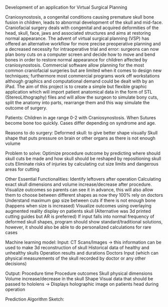 Development of an application for Virtual Surgical Planning

Craniosynostosis, a congenital conditions causing premature skull bone fusion in children, leads to abnormal development of the skull and mid-face. Craniofacial surgery deals with congenital and acquired deformities of the head, skull, face, jaws and associated structures and aims at restoring normal appearance.
The advent of virtual surgical planning (VSP) has offered an alternative workflow for more precise preoperative planning and a decreased necessity for intraoperative trial and error: surgeons can now plan bony cuts on a computer screen and decide how to move and bend bones in order to restore normal appearance for children affected by craniosynostosis.
Commercial software allow planning for the most common craniofacial surgeries but are limited when it comes to design new techniques; furthermore most commercial programs work off workstations although graphics and computational demand could be dealt with by an iPad. 
The aim of this project is to create a simple but flexible graphic application which will import patient anatomical data in the form of STL (StereoLithography) files and will allow the surgeon to simulate bony cuts, split the anatomy into parts, rearrange them  and this way simulate the outcome of surgery. 

Patients: Children in age range 0-2 with Craniosynostosis. When Sutures become bone too quickly. Cases differ depending on syndrome and age.

Reasons to do surgery:
Deformed skull: to give better shape visually
Skull shape that puts pressure on brain or other organs as there is not enough volume 

Problem to solve: 
Optimize procedure outcome by predicting where should skull cuts be made and how skull should be reshaped by repositioning skull cuts
Eliminate risks of injuries by calculating cut size limits and dangerous areas for cutting

Other Essential Functionalities:
Identify leftovers after operation
Calculating exact skull dimensions and volume increase/decrease after procedure.
Visualize outcomes so parents can see it in advance, this will also allow them to choose between different shapes as now they 100% rely on doctors
Understand maximum gap size between cuts if there is not enough bone (happens when size is increased)
Visualize outcomes using overlaying augmented reality display on patients skull (Alternative was 3d printed cutting guides but AR is preferred) 
If input falls into normal frequency of deformed skull shapes, program should show standard/traditional solutions, however, it should also be able to do personalized calculations for rare cases

Machine learning model: 
Input:
CT Scans/Images → this information can be used to make 3d reconstruction of skull
Historical data of healthy and unhealthy skulls 
Operation results and durations
Doctors Input (which can physical measurements of the skull recorded by doctor or any other decisions)

Output: 
Procedure time
Procedure outcomes
Skull physical dimensions
Volume increase/decrease in the skull
Shape
Visual data that should be passed to hololens → Displays holographic image on patients head during operation

Prediction Algorithm Sketch: 


